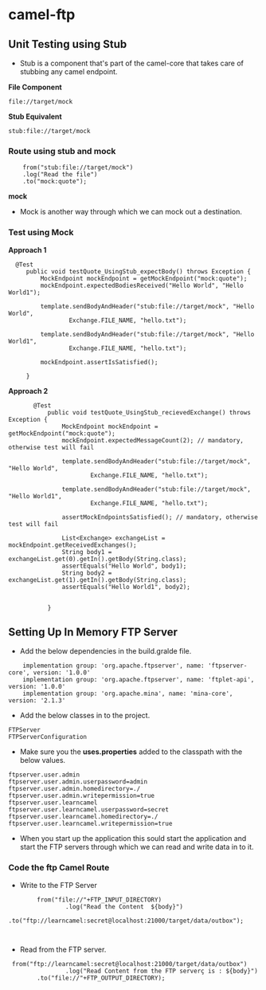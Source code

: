 # camel-ftp

## Unit Testing using Stub

-   Stub is a component that's part of the camel-core that takes care of stubbing any camel endpoint.

**File Component**

```youtrack
file://target/mock
``` 

**Stub Equivalent**

```youtrack
stub:file://target/mock
```
 
### Route using stub and mock

```youtrack
    from("stub:file://target/mock")
    .log("Read the file")
    .to("mock:quote");
``` 

**mock**

-   Mock is another way through which we can mock out a destination.


### Test using Mock

**Approach 1**

```youtrack
  @Test
     public void testQuote_UsingStub_expectBody() throws Exception {
         MockEndpoint mockEndpoint = getMockEndpoint("mock:quote");
         mockEndpoint.expectedBodiesReceived("Hello World", "Hello World1");
 
         template.sendBodyAndHeader("stub:file://target/mock", "Hello World",
                 Exchange.FILE_NAME, "hello.txt");
 
         template.sendBodyAndHeader("stub:file://target/mock", "Hello World1",
                 Exchange.FILE_NAME, "hello.txt");
 
         mockEndpoint.assertIsSatisfied();
 
     }

```

**Approach 2**

```youtrack
       @Test
           public void testQuote_UsingStub_recievedExchange() throws Exception {
               MockEndpoint mockEndpoint = getMockEndpoint("mock:quote");
               mockEndpoint.expectedMessageCount(2); // mandatory, otherwise test will fail
       
               template.sendBodyAndHeader("stub:file://target/mock", "Hello World",
                       Exchange.FILE_NAME, "hello.txt");
       
               template.sendBodyAndHeader("stub:file://target/mock", "Hello World1",
                       Exchange.FILE_NAME, "hello.txt");
       
               assertMockEndpointsSatisfied(); // mandatory, otherwise test will fail
       
               List<Exchange> exchangeList = mockEndpoint.getReceivedExchanges();
               String body1 = exchangeList.get(0).getIn().getBody(String.class);
               assertEquals("Hello World", body1);
               String body2 = exchangeList.get(1).getIn().getBody(String.class);
               assertEquals("Hello World1", body2);
       
       
           }
```

## Setting Up In Memory FTP Server

-   Add the below dependencies in the build.gralde file. 
```youtrack
    implementation group: 'org.apache.ftpserver', name: 'ftpserver-core', version: '1.0.0'
    implementation group: 'org.apache.ftpserver', name: 'ftplet-api', version: '1.0.0'
    implementation group: 'org.apache.mina', name: 'mina-core', version: '2.1.3'

```

-   Add the below classes in to the project.

```youtrack
FTPServer
FTPServerConfiguration
```

-   Make sure you the **uses.properties** added to the classpath with the below values.

```
ftpserver.user.admin
ftpserver.user.admin.userpassword=admin
ftpserver.user.admin.homedirectory=./
ftpserver.user.admin.writepermission=true
ftpserver.user.learncamel
ftpserver.user.learncamel.userpassword=secret
ftpserver.user.learncamel.homedirectory=./
ftpserver.user.learncamel.writepermission=true
``` 

-   When you start up the application this sould start the application and start the FTP servers through which we can read and write data in to it.

### Code the ftp Camel Route

- Write to the FTP Server

```
        from("file://"+FTP_INPUT_DIRECTORY)
                .log("Read the Content  ${body}")
                .to("ftp://learncamel:secret@localhost:21000/target/data/outbox");

       
```
-   Read from the FTP server.

```youtrack
 from("ftp://learncamel:secret@localhost:21000/target/data/outbox")
                .log("Read Content from the FTP serverç is : ${body}")
        .to("file://"+FTP_OUTPUT_DIRECTORY);
```

